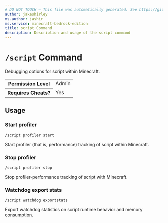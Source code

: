 ```yaml
---
# DO NOT TOUCH — This file was automatically generated. See https://github.com/mojang/minecraftapidocsgenerator to modify descriptions, examples, etc.
author: jakeshirley
ms.author: jashir
ms.service: minecraft-bedrock-edition
title: script Command
description: Description and usage of the script command
---
```

# `/script` Command
Debugging options for script within Minecraft.

<table>
  <tr>
    <th>Permission Level</th>
    <td>Admin</td>
  </tr>
  <tr>
    <th>Requires Cheats?</th>
    <td>Yes</td>
  </tr>
</table>

## Usage
### Start profiler
`/script profiler start`

Start profiler (that is, performance) tracking of script within Minecraft.

### Stop profiler
`/script profiler stop`

Stop profiler-performance tracking of script with Minecraft.

### Watchdog export stats
`/script watchdog exportstats`

Export watchdog statistics on script runtime behavior and memory consumption.
